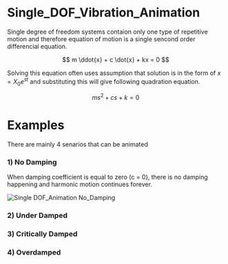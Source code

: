 # Single_DOF_Vibration_Animation

Single degree of freedom systems contaion only one type of repetitive motion and therefore equation of motion is a single sencond order differencial equation.

$$ m \ddot{x} + c \dot{x} + kx = 0 $$

Solving this equation often uses assumption that solution is in the form of $x = X_0 e^{st}$ and substituting this will give following quadration equation.

$$ ms^2 + cs + k = 0 $$

# Examples
There are mainly 4 senarios that can be animated
### 1) No Damping
When damping coefficient is equal to zero (c = 0), there is no damping happening and harmonic motion continues forever.

![Single DOF_Animation No_Damping](https://github.com/user-attachments/assets/fed992ba-2f24-402e-a29b-c4f48180e07d)



### 2) Under Damped
### 3) Critically Damped
### 4) Overdamped



